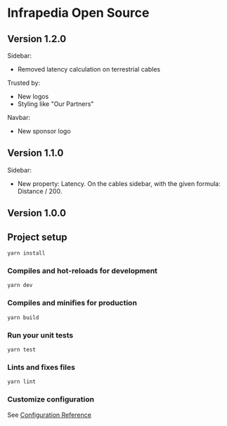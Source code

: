 # Infrapedia Open Source

## Version 1.2.0

Sidebar:
- Removed latency calculation on terrestrial cables

Trusted by:
- New logos
- Styling like "Our Partners" 

Navbar: 
- New sponsor logo

## Version 1.1.0

Sidebar:
- New property: Latency. On the cables sidebar, with the given formula: Distance / 200.

## Version 1.0.0

## Project setup

```
yarn install
```

### Compiles and hot-reloads for development

```
yarn dev
```

### Compiles and minifies for production

```
yarn build
```

### Run your unit tests

```
yarn test
```

### Lints and fixes files

```
yarn lint
```

### Customize configuration

See [Configuration Reference](https://cli.vuejs.org/config/)
